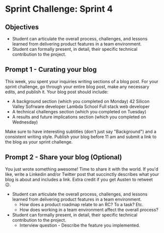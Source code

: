 # Sprint Challenge: Sprint 4

## Objectives

* Student can articulate the overall process, challenges, and lessons learned from delivering product features in a team environment.
* Student can formally present, in detail, their specific technical contribution to the project.

## Prompt 1 - Curating your blog

This week, you spent your inquiries writing sections of a blog post. For your sprint challenge, go through your entire blog post, make any necessary edits, and publish it. Your blog post should include:

- A background section (which you completed on Monday)
42 Silicon Valley Sofrware developer 
Lambda School Full stack web developer 
- A technical challenges section (which you completed on Tuesday)
- A results and future implications section (which you completed on Wednesday)

Make sure to have interesting subtitles (don't just say "Background") and a consistent writing style. Publish your blog before 11 am and submit a link to the blog as your sprint challenge.

## Prompt 2 - Share your blog (Optional)

You just wrote something awesome! Time to share it with the world. If you'd like, write a Linkedin and/or Twitter post that succinctly describes what your blog is about and includes a link. Extra credit if you get Austen to retweet 😉.

- Student can articulate the overall process, challenges, and lessons learned from delivering product features in a team environment.
    - How does a product roadmap relate to an RC? To a task? Etc.
    - How does working in a team environment affect the overall process?
- Student can formally present, in detail, their specific technical contribution to the project.
    - Interview question - Describe the feature you implemented.

